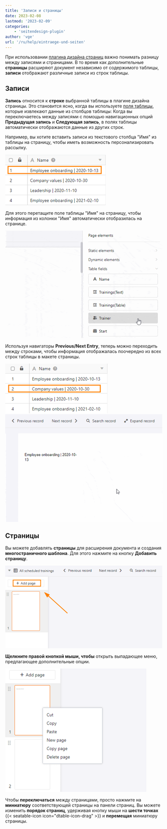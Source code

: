 ```yaml
---
title: 'Записи и страницы'
date: 2023-02-08
lastmod: '2023-02-09'
categories:
    - 'seitendesign-plugin'
author: 'vge'
url: '/ru/help/eintraege-und-seiten'
---
```


При использовании [плагина дизайна страниц](https://seatable.io/ru/docs/seitendesign-plugin/anleitung-zum-seitendesign-plugin/) важно понимать разницу между записями и страницами. В то время как дополнительные **страницы** расширяют документ независимо от содержимого таблицы, **записи** отображают различные записи из строк таблицы.

## Записи

**Запись** относится к **строке** выбранной таблицы в плагине дизайна страницы. Это становится ясно, когда вы используете [поля таблицы](https://seatable.io/ru/docs/seitendesign-plugin/tabellenfelder/), которые извлекают данные из столбцов таблицы: Когда вы переключаетесь между записями с помощью навигационных опций **Предыдущая запись** и **Следующая запись**, в полях таблицы автоматически отображаются данные из других строк.

Например, вы хотите вставить записи из текстового столбца "Имя" из таблицы на страницу, чтобы иметь возможность персонализировать рассылку.

![Первая запись таблицы, используемой для плагина страницы.](images/Tabelle-1-eintraege.png)

Для этого перетащите поле таблицы "Имя" на страницу, чтобы информация из колонки "Имя" автоматически отобразилась на странице.

![Запись первая из таблицы в Setienplugin.](images/Eintraege-1.gif)

Используя навигаторы **Previous/Next Entry**, теперь можно переходить между строками, чтобы информация отображалась поочередно из всех строк таблицы в макете страницы.

![Вторая запись таблицы, используемой для плагина страницы.](images/Tabelle-2-eintraege.png)  
![Ввод второй при использовании плагина страницы.](images/Eintraege-2.gif)

## Страницы

Вы можете добавлять **страницы** для расширения документа и создания **многостраничного шаблона**. Для этого нажмите на кнопку **Добавить страницу**.

![Вставьте страницу в плагин страниц.](images/Einfuegen-einer-Seite-in-dem-Seitenplugin.png)

**Щелкните правой кнопкой мыши, чтобы** открыть выпадающее меню, предлагающее дополнительные опции.

![Выпадающее меню страниц в плагине страниц.](images/Seitenplugin-Seiten-dropdown-menue.png)

Чтобы **переключаться** между страницами, просто нажмите на **миниатюру** соответствующей страницы на панели страниц. Вы можете изменить **порядок страниц**, удерживая кнопку мыши на **шести точках** {{< seatable-icon icon="dtable-icon-drag" >}} и **перемещая** миниатюру страницы.
